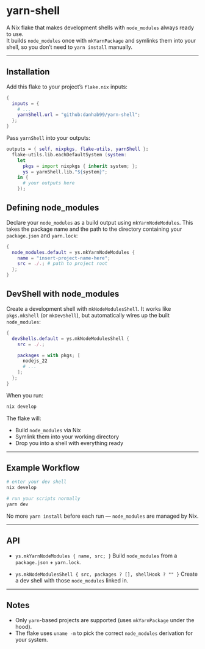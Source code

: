 # yarn-shell

A Nix flake that makes development shells with `node_modules` always ready to use.  
It builds `node_modules` once with `mkYarnPackage` and symlinks them into your shell, so you don’t need to `yarn install` manually.

---

## Installation

Add this flake to your project’s `flake.nix` inputs:

```nix
{
  inputs = {
    # ...
    yarnShell.url = "github:danhab99/yarn-shell";
  };
}
````

Pass `yarnShell` into your outputs:

```nix
outputs = { self, nixpkgs, flake-utils, yarnShell }:
  flake-utils.lib.eachDefaultSystem (system:
    let
      pkgs = import nixpkgs { inherit system; };
      ys = yarnShell.lib."${system}";
    in {
      # your outputs here
    });
```

## Defining node_modules

Declare your `node_modules` as a build output using `mkYarnNodeModules`.
This takes the package name and the path to the directory containing your `package.json` and `yarn.lock`:

```nix
{
  node_modules.default = ys.mkYarnNodeModules {
    name = "insert-project-name-here";
    src = ./.; # path to project root
  };
}
```

## DevShell with node_modules

Create a development shell with `mkNodeModulesShell`.
It works like `pkgs.mkShell` (or `mkDevShell`), but automatically wires up the built `node_modules`:

```nix
{
  devShells.default = ys.mkNodeModulesShell {
    src = ./.;

    packages = with pkgs; [
      nodejs_22
      # ...
    ];
  };
}
```

When you run:

```bash
nix develop
```

The flake will:

* Build `node_modules` via Nix
* Symlink them into your working directory
* Drop you into a shell with everything ready

---

## Example Workflow

```bash
# enter your dev shell
nix develop

# run your scripts normally
yarn dev
```

No more `yarn install` before each run — `node_modules` are managed by Nix.

---

## API

* `ys.mkYarnNodeModules { name, src; }`
  Build `node_modules` from a `package.json` + `yarn.lock`.

* `ys.mkNodeModulesShell { src, packages ? [], shellHook ? "" }`
  Create a dev shell with those `node_modules` linked in.

---

## Notes

* Only `yarn`-based projects are supported (uses `mkYarnPackage` under the hood).
* The flake uses `uname -m` to pick the correct `node_modules` derivation for your system.
